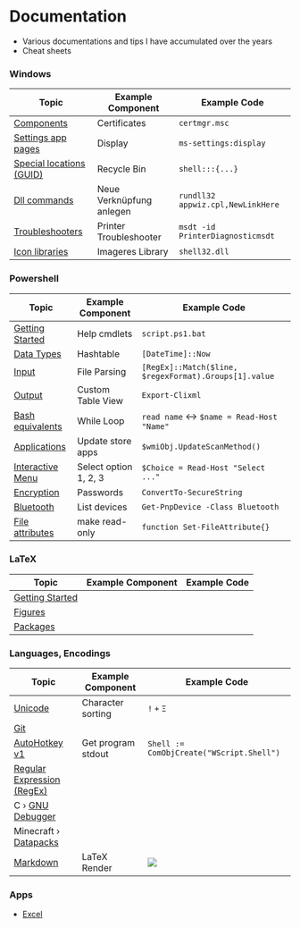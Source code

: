# Documentation
- Various documentations and tips I have accumulated over the years
- Cheat sheets

### Windows

| Topic                                         | Example Component        | Example Code                      |
| --------------------------------------------- | ------------------------ | --------------------------------- |
| [Components](windows/components.md)           | Certificates             | `certmgr.msc`                     |
| [Settings app pages](windows/settings.md)     | Display                  | `ms-settings:display`             |
| [Special locations (GUID)](windows/guids.md)  | Recycle Bin              | `shell:::{...}`                   |
| [Dll commands](windows/dll.md)                | Neue Verknüpfung anlegen | `rundll32 appwiz.cpl,NewLinkHere` |
| [Troubleshooters](windows/troubleshooters.md) | Printer Troubleshooter   | `msdt -id PrinterDiagnosticmsdt`  |
| [Icon libraries](windows/icons.md)            | Imageres Library         | `shell32.dll`                     |


### Powershell

| Topic                                              | Example Component     | Example Code                                          |
| -------------------------------------------------- | --------------------- | ----------------------------------------------------- |
| [Getting Started](powershell/getting-started.md)   | Help cmdlets          | `script.ps1.bat`                                      |
| [Data Types](powershell/data-types.md)             | Hashtable             | `[DateTime]::Now`                                     |
| [Input](powershell/input.md)                       | File Parsing          | `[RegEx]::Match($line, $regexFormat).Groups[1].value` |
| [Output](powershell/output.md)                     | Custom Table View     | `Export-Clixml`                                       |
| [Bash equivalents](powershell/bash-equivalents.md) | While Loop            | `read name` <-> `$name = Read-Host "Name"`            |
| [Applications](powershell/applications.md)         | Update store apps     | `$wmiObj.UpdateScanMethod()`                          |
| [Interactive Menu](powershell/menu.md)             | Select option 1, 2, 3 | `$Choice = Read-Host "Select ..."`                    |
| [Encryption](powershell/encryption.md)             | Passwords             | `ConvertTo-SecureString`                              |
| [Bluetooth](powershell/bluetooth.md)               | List devices          | `Get-PnpDevice -Class Bluetooth`                      |
| [File attributes](powershell/file-attributes.md)   | make read-only        | `function Set-FileAttribute{}`                        |


### LaTeX

| Topic                                       | Example Component | Example Code |
| ------------------------------------------- | ----------------- | ------------ |
| [Getting Started](latex/getting-started.md) |
| [Figures](latex/figures.md)                 |
| [Packages](latex/packages.md)               |


### Languages, Encodings

| Topic                                            | Example Component  | Example Code                                                                      |
| ------------------------------------------------ | ------------------ | --------------------------------------------------------------------------------- |
| [Unicode](languages/unicode.md)                  | Character sorting  | `!` `+` `Ξ`                                                                       |
| [Git](languages/git.md)                          |
| [AutoHotkey v1](languages/autohotkey.md)         | Get program stdout | `Shell := ComObjCreate("WScript.Shell")`                                          |
| [Regular Expression (RegEx)](languages/regex.md) |
| C › [GNU Debugger](languages/gdb.md)             |
| Minecraft › [Datapacks](languages/minecraft.md)  |
| [Markdown](languages/markdown.md)                | LaTeX Render       | <img src="https://render.githubusercontent.com/render/math?math=\int_0^1{\pi^2}"> |


### Apps

- [Excel](apps/excel.md)



